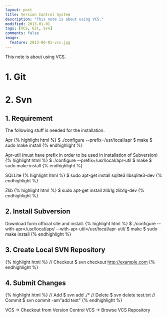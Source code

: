 ```yaml
---
layout: post
title: Version Control System
description: "This note is about using VCS."
modified: 2013-01-01
tags: [VCS, Git, Svn]
comments: false
image:
  feature: 2013-06-01-vcs.jpg
---
```


This note is about  using VCS.

# 1. Git

# 2. Svn

## 1. Requirement

The following stuff is needed for the installation.

Apr
{% highlight html %}
$ ./configure --prefix=/usr/local/apr
$ make
$ sudo make install
{% endhighlight %}

Apr-util (must have prefix in order to be used in installation of Subversion)
{% highlight html %}
$ ./configure --prefix=/usr/local/apr-util
$ make
$ sudo make install
{% endhighlight %}

SQLLite
{% highlight html %}
$ sudo apt-get install sqlite3 libsqlite3-dev
{% endhighlight %}

Zlib
{% highlight html %}
$ sudo apt-get install zlib1g zlib1g-dev
{% endhighlight %}


## 2. Install Subversion

Download form official site and install.
{% highlight html %}
$ ./configure --with-apr=/usr/local/apr/ --with-apr-util=/usr/local/apr-util/
$ make
$ sudo make install
{% endhighlight %}

## 3. Create Local SVN Repository

{% highlight html %}
// Checkout
$ svn checkout http://example.com
{% endhighlight %}

## 4. Submit Changes

{% highlight html %}
// Add
$ svn add ./*
// Delete
$ svn delete test.txt
// Commit
$ svn commit -am"add test"
{% endhighlight %}

VCS -> Checkout from Version Control
VCS -> Browse VCS Repository